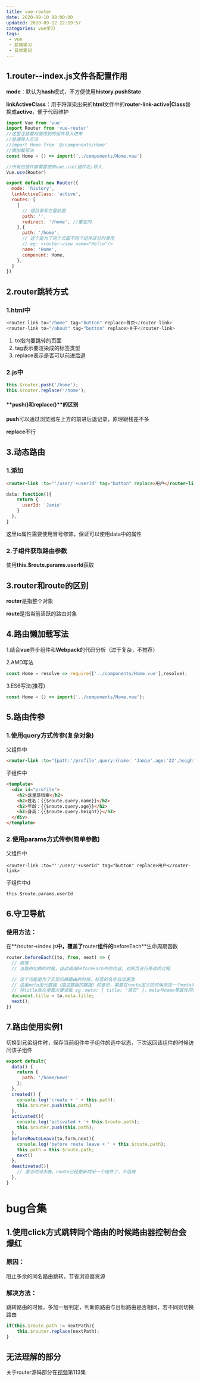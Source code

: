 ```yaml
---
title: vue-router
date: 2020-09-10 08:00:00
updated: 2020-09-12 22:19:57
categories: vue学习
tags: 
 - vue 
 - 前端学习
 - 日常笔记
---
```


## 1.router--index.js文件各配置作用

**mode**：默认为**hash**模式，不方便使用**history.pushState**

**linkActiveClass**：用于将渲染出来的**html**文件中的**router-link-active|Class**替换成**active**，便于代码维护

```js
import Vue from 'vue'
import Router from 'vue-router'
//这里注意要将使用到的组件导入进来
//普通导入方法
//import Home from '@/components/Home'
//懒加载写法
const Home = () => import('../components/Home.vue')

//所有的插件都需要使用vue.use(插件名)导入
Vue.use(Router)

export default new Router({
  mode: 'history',
  linkActiveClass: 'active',
  routes: [ 
    {
      // 根目录写在最前面
      path: '',
      redirect: '/home', //重定向
    },{
      path: '/home',
      // 这个是为了同个页面不同个组件区分时使用
      // eg: <router-view name="Hello"/>
      name: 'Home',
      component: Home,
    },
  ]
})
```

## 2.router跳转方式

### 1.html中

```javascript
<router-link to="/home" tag="button" replace>首页</router-link>
<router-link to="/about" tag="button" replace>关于</router-link>
```

1. to指向要跳转的页面
2. tag表示要渲染成的标签类型
3. replace表示是否可以前进后退

### 2.js中

```javascript
this.$router.push('/home');
this.$router.replace('/home');
```

#### **push()**和**replace()**的区别

**push**可以通过浏览器左上方的前进后退记录，原理跟栈差不多

**replace**不行

## 3.动态路由

### 1.添加

```html
<router-link :to="'/user/'+userId" tag="button" replace>用户</router-link>
```

```javascript
data: function(){
    return {
      userId: 'Jamie'
    }
  },
}
```

这里to属性需要使用冒号修饰，保证可以使用data中的属性

### 2.子组件获取路由参数

使用**this.$route.params.userId**获取

## 3.router和route的区别

**router**是指整个对象

**route**是指当前活跃的路由对象

## 4.路由懒加载写法

1.结合**vue**异步组件和**Webpack**的代码分析（过于复杂，不推荐）

2.AMD写法

```javascript
const Home = resolve => require(['../components/Home.vue'],resolve);
```

3.ES6写法(推荐)

```javascript
const Home = () => import('../components/Home.vue');
```

## 5.路由传参

### 1.使用query方式传参(复杂对象)

父组件中

```html
<router-link :to="{path:'/profile',query:{name: 'Jamie',age:'22',height:'1.70'}}" tag="button" replace>档案</router-link>
```

子组件中

```html
<template>
  <div id="profile">
    <h2>这里是档案</h2>
    <h2>姓名：{{$route.query.name}}</h2>
    <h2>年龄：{{$route.query.age}}</h2>
    <h2>身高：{{$route.query.height}}</h2>
  </div>
</template>
```

### 2.使用params方式传参(简单参数)

父组件中

```
<router-link :to="''/user/'+userId" tag="button" replace>用户</router-link>
```

子组件中d

```
this.$route.params.userId
```

## 6.守卫导航

### 使用方法： 

在**/router->index.js**中，覆盖了**router**组件的**beforeEach**生命周期函数

```javascript
router.beforeEach((to, from, next) => {
  // 原理：
  // 当路由切换的时候，自动调用beforeEach中的内容，对网页进行修改的过程

  // 这个功能是为了实现切换路由的时候，标签的名字自动更改
  // 这里meta是元数据（描述数据的数据）的意思，需要在route定义的时候添加一个meta对象才能读取到
  // 将title放在里面方便读取 eg：meta: { title: "首页" }，meta与name等属性同级
  document.title = to.meta.title;
  next();
})
```

## 7.路由使用实例1

切换到兄弟组件时，保存当前组件中子组件的选中状态，下次返回该组件的时候访问该子组件

```javascript
export default{
  data() {
    return {
      path: '/home/news'
    };
  },
  created() {
    console.log('create + ' + this.path);
    this.$router.push(this.path)
  },
  activated(){
    console.log('activated + '+ this.$route.path);
    this.$router.push(this.path);
  },
  beforeRouteLeave(to,form,next){
    console.log('before route leave + ' + this.$route.path);
    this.path = this.$route.path;
    next()
  },
  deactivated(){
    // 激活时间太晚，route已经更新成另一个组件了，不适用
  },
}
```



# bug合集

## 1.使用click方式跳转同个路由的时候路由器控制台会爆红

### 原因：

阻止多余的同名路由跳转，节省浏览器资源

### 解决方法：

跳转路由的时候，多加一层判定，判断原路由与目标路由是否相同，若不同则切换路由

```javascript
if(this.$route.path != nextPath){
	this.$router.replace(nextPath);
}
```



## 无法理解的部分

关于router源码部分在[视频](https://www.bilibili.com/video/BV17j411f74d?p=113)第113集

